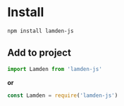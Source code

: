 # Install

```bash
npm install lamden-js
```

## Add to project

```javascript
import Lamden from 'lamden-js'
```

**or**

```javascript
const Lamden = require('lamden-js')
```
